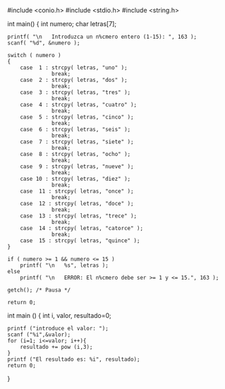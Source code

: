 #include <conio.h>
#include <stdio.h>
#include <string.h>

int main()
{
    int numero;
    char letras[7];

    printf( "\n   Introduzca un n%cmero entero (1-15): ", 163 );
    scanf( "%d", &numero );

    switch ( numero )
    {
        case  1 : strcpy( letras, "uno" );
                  break;
        case  2 : strcpy( letras, "dos" );
                  break;
        case  3 : strcpy( letras, "tres" );
                  break;
        case  4 : strcpy( letras, "cuatro" );
                  break;
        case  5 : strcpy( letras, "cinco" );
                  break;
        case  6 : strcpy( letras, "seis" );
                  break;
        case  7 : strcpy( letras, "siete" );
                  break;
        case  8 : strcpy( letras, "ocho" );
                  break;
        case  9 : strcpy( letras, "nueve" );
                  break;
        case 10 : strcpy( letras, "diez" );
                  break;
        case  11 : strcpy( letras, "once" );
                  break;
        case  12 : strcpy( letras, "doce" );
                  break;
        case  13 : strcpy( letras, "trece" );
                  break;
        case  14 : strcpy( letras, "catorce" );
                  break;
        case  15 : strcpy( letras, "quince" );
    }

    if ( numero >= 1 && numero <= 15 )
        printf( "\n   %s", letras );
    else
        printf( "\n   ERROR: El n%cmero debe ser >= 1 y <= 15.", 163 );

    getch(); /* Pausa */

    return 0;

int main ()
{
	int i, valor, resultado=0;
 
	printf ("introduce el valor: ");
	scanf ("%i",&valor);
	for (i=1; i<=valor; i++){
		resultado += pow (i,3);
	}
	printf ("El resultado es: %i", resultado);
	return 0;

}
